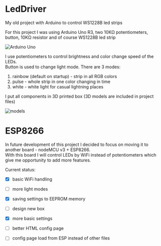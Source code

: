 # LedDriver
My old project with Arduino to control WS1228B led strips

For this project I was using Arduino Uno R3, two 10KΩ potentiometers, button, 10KΩ resistor and of course WS1228B led strip

![Arduino Uno](https://user-images.githubusercontent.com/61290919/155426272-dd133d40-84a0-4e75-883c-5d55e64eb47f.png)

I use potentiometers to control brightness and color change speed of the LEDs.  
Button is used to change light mode. There are 3 modes:
1) rainbow (default on startup) - strip in all RGB colors
2) pulse - whole strip in one color changing in time
3) white - white light for casual lightning places  

I put all components in 3D printed box (3D models are included in project files)

![models](https://user-images.githubusercontent.com/61290919/155428059-c94f6602-3fe5-40bf-98f9-d7520fcedaab.png)

# ESP8266

In future development of this project I decided to focus on moving it to another board - nodeMCU v3 + ESP8266.  
With this board I will control LEDs by WiFi instead of potentiometers which give me opportunity to add more features.  

Current status:
- [x] basic WiFi handling
- [ ] more light modes
- [x] saving settings to EEPROM memory
- [ ] design new box
- [x] more basic settings
- [ ] better HTML config page
- [ ] config page load from ESP instead of other files







